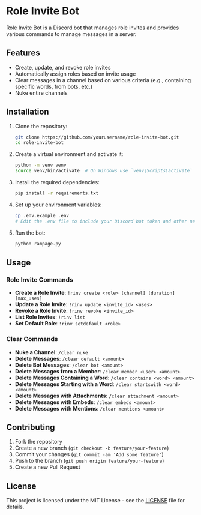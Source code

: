 # Role Invite Bot

Role Invite Bot is a Discord bot that manages role invites and provides various commands to manage messages in a server.

## Features

- Create, update, and revoke role invites
- Automatically assign roles based on invite usage
- Clear messages in a channel based on various criteria (e.g., containing specific words, from bots, etc.)
- Nuke entire channels

## Installation

1. Clone the repository:
    ```sh
    git clone https://github.com/yourusername/role-invite-bot.git
    cd role-invite-bot
    ```

2. Create a virtual environment and activate it:
    ```sh
    python -m venv venv
    source venv/bin/activate  # On Windows use `venv\Scripts\activate`
    ```

3. Install the required dependencies:
    ```sh
    pip install -r requirements.txt
    ```

4. Set up your environment variables:
    ```sh
    cp .env.example .env
    # Edit the .env file to include your Discord bot token and other necessary configurations
    ```

5. Run the bot:
    ```sh
    python rampage.py
    ```

## Usage

### Role Invite Commands

- **Create a Role Invite**: `!rinv create <role> [channel] [duration] [max_uses]`
- **Update a Role Invite**: `!rinv update <invite_id> <uses>`
- **Revoke a Role Invite**: `!rinv revoke <invite_id>`
- **List Role Invites**: `!rinv list`
- **Set Default Role**: `!rinv setdefault <role>`

### Clear Commands

- **Nuke a Channel**: `/clear nuke`
- **Delete Messages**: `/clear default <amount>`
- **Delete Bot Messages**: `/clear bot <amount>`
- **Delete Messages from a Member**: `/clear member <user> <amount>`
- **Delete Messages Containing a Word**: `/clear contains <word> <amount>`
- **Delete Messages Starting with a Word**: `/clear startswith <word> <amount>`
- **Delete Messages with Attachments**: `/clear attachment <amount>`
- **Delete Messages with Embeds**: `/clear embeds <amount>`
- **Delete Messages with Mentions**: `/clear mentions <amount>`

## Contributing

1. Fork the repository
2. Create a new branch (`git checkout -b feature/your-feature`)
3. Commit your changes (`git commit -am 'Add some feature'`)
4. Push to the branch (`git push origin feature/your-feature`)
5. Create a new Pull Request

## License

This project is licensed under the MIT License - see the [LICENSE](LICENSE) file for details.
